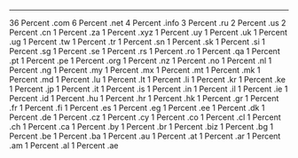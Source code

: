 ________________________________________________
36 Percent .com
6 Percent .net
4 Percent .info
3 Percent .ru
2 Percent .us
2 Percent .cn
1 Percent .za
1 Percent .xyz
1 Percent .uy
1 Percent .uk
1 Percent .ug
1 Percent .tw
1 Percent .tr
1 Percent .sn
1 Percent .sk
1 Percent .si
1 Percent .sg
1 Percent .se
1 Percent .rs
1 Percent .ro
1 Percent .qa
1 Percent .pt
1 Percent .pe
1 Percent .org
1 Percent .nz
1 Percent .no
1 Percent .nl
1 Percent .ng
1 Percent .my
1 Percent .mx
1 Percent .mt
1 Percent .mk
1 Percent .md
1 Percent .lu
1 Percent .lt
1 Percent .li
1 Percent .kr
1 Percent .ke
1 Percent .jp
1 Percent .it
1 Percent .is
1 Percent .in
1 Percent .il
1 Percent .ie
1 Percent .id
1 Percent .hu
1 Percent .hr
1 Percent .hk
1 Percent .gr
1 Percent .fr
1 Percent .fi
1 Percent .es
1 Percent .eg
1 Percent .ee
1 Percent .dk
1 Percent .de
1 Percent .cz
1 Percent .cy
1 Percent .co
1 Percent .cl
1 Percent .ch
1 Percent .ca
1 Percent .by
1 Percent .br
1 Percent .biz
1 Percent .bg
1 Percent .be
1 Percent .ba
1 Percent .au
1 Percent .at
1 Percent .ar
1 Percent .am
1 Percent .al
1 Percent .ae
